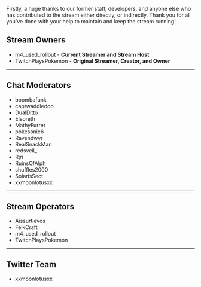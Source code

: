 Firstly, a huge thanks to our former staff, developers, and anyone else who has contributed to the stream either directly, or indirectly. Thank you for all you've done with your help to maintain and keep the stream running!

## Stream Owners
- m4_used_rollout - **Current Streamer and Stream Host**
- TwitchPlaysPokemon - **Original Streamer, Creator, and Owner**
*****
## Chat Moderators
- boombafunk
- captwaddledoo
- DualDitto
- Elsoreth
- MathyFurret
- pokesonic6
- Ravendwyr
- RealSnackMan
- redsveil_
- Rjri
- RuinsOfAlph
- shuffles2000
- SolarisSect
- xxmoonlotusxx
*****
## Stream Operators
- Aissurtievos
- FelkCraft
- m4_used_rollout
- TwitchPlaysPokemon
*****
## Twitter Team
- xxmoonlotusxx